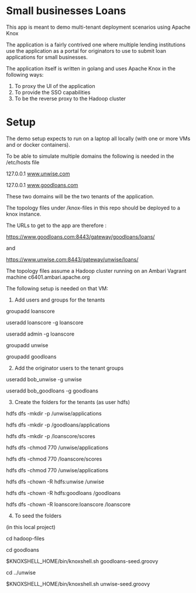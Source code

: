 # Small businesses Loans

This app is meant to demo multi-tenant deployment scenarios using Apache Knox

The application is a fairly contrived one where multiple lending institutions use the application as a
portal for originators to use to submit loan applications for small businesses.

The application itself is written in golang and uses Apache Knox in the following ways:

1. To proxy the UI of the application
2. To provide the SSO capabilities
3. To be the reverse proxy to the Hadoop cluster


# Setup

The demo setup expects to run on a laptop all locally (with one or more VMs and or docker containers).

To be able to simulate multiple domains the following is needed in the /etc/hosts file

127.0.0.1 www.unwise.com

127.0.0.1 www.goodloans.com

These two domains will be the two tenants of the application.

The topology files under /knox-files in this repo should be deployed to a knox instance.

The URLs to get to the app are therefore :

https://www.goodloans.com:8443/gateway/goodloans/loans/

and 

https://www.unwise.com:8443/gateway/unwise/loans/

The topology files assume a Hadoop cluster running on an Ambari Vagrant machine c6401.ambari.apache.org

The following setup is needed on that VM:

1. Add users and groups for the tenants

 groupadd loanscore

 useradd loanscore -g loanscore

 useradd admin -g loanscore
 
 groupadd unwise

 groupadd goodloans


2. Add the originator users to the tenant groups

 useradd bob_unwise -g unwise

 useradd bob_goodloans -g goodloans

3. Create the folders for the tenants (as user hdfs)

hdfs dfs -mkdir -p /unwise/applications

hdfs dfs -mkdir -p /goodloans/applications

hdfs dfs -mkdir -p /loanscore/scores

hdfs dfs -chmod 770 /unwise/applications

hdfs dfs -chmod 770 /loanscore/scores

hdfs dfs -chmod 770 /unwise/applications

hdfs dfs -chown -R hdfs:unwise /unwise

hdfs dfs -chown -R hdfs:goodloans /goodloans

hdfs dfs -chown -R loanscore:loanscore /loanscore

4. To seed the folders 

(in this local project)

cd hadoop-files

cd goodloans

$KNOXSHELL_HOME/bin/knoxshell.sh goodloans-seed.groovy

cd ../unwise

$KNOXSHELL_HOME/bin/knoxshell.sh unwise-seed.groovy 
